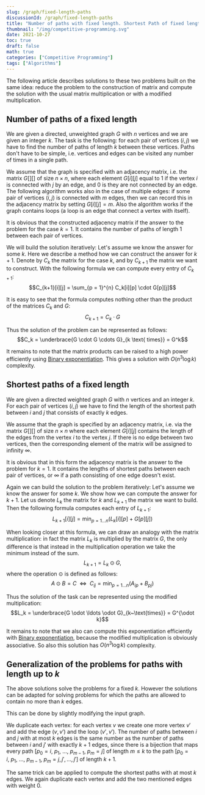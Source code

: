 ```yaml
---
slug: /graph/fixed-length-paths
discussionId: /graph/fixed-length-paths
title: "Number of paths with fixed length. Shortest Path of fixed length."
thumbnail: "/img/competitive-programming.svg"
date: 2021-10-27
toc: true
draft: false
math: true
categories: ["Competitive Programming"]
tags: ["Algorithms"]
---
```


The following article describes solutions to these two problems built on the same idea:
reduce the problem to the construction of matrix and compute the solution with the usual matrix multiplication or with a modified multiplication.

## Number of paths of a fixed length

We are given a directed, unweighted graph $G$ with $n$ vertices and we are given an integer $k$.
The task is the following:
for each pair of vertices $(i, j)$ we have to find the number of paths of length $k$ between these vertices.
Paths don't have to be simple, i.e. vertices and edges can be visited any number of times in a single path.

We assume that the graph is specified with an adjacency matrix, i.e. the matrix $G[][]$ of size $n \times n$, where each element $G[i][j]$ equal to $1$ if the vertex $i$ is connected with $j$ by an edge, and $0$ is they are not connected by an edge.
The following algorithm works also in the case of multiple edges:
if some pair of vertices $(i, j)$ is connected with $m$ edges, then we can record this in the adjacency matrix by setting $G[i][j] = m$.
Also the algorithm works if the graph contains loops (a loop is an edge that connect a vertex with itself).

It is obvious that the constructed adjacency matrix if the answer to the problem for the case $k = 1$.
It contains the number of paths of length $1$ between each pair of vertices.

We will build the solution iteratively:
Let's assume we know the answer for some $k$.
Here we describe a method how we can construct the answer for $k + 1$.
Denote by $C_k$ the matrix for the case $k$, and by $C_{k+1}$ the matrix we want to construct.
With the following formula we can compute every entry of $C_{k+1}$:
$$C_{k+1}[i][j] = \sum_{p = 1}^{n} C_k[i][p] \cdot G[p][j]$$

It is easy to see that the formula computes nothing other than the product of the matrices $C_k$ and $G$:
$$C_{k+1} = C_k \cdot G$$

Thus the solution of the problem can be represented as follows:
$$C_k = \underbrace{G \cdot G \cdots G}_{k \text{ times}} = G^k$$

It remains to note that the matrix products can be raised to a high power efficiently using [Binary exponentiation](./algebra/binary-exp).
This gives a solution with $O(n^3 \log k)$ complexity.

## Shortest paths of a fixed length

We are given a directed weighted graph $G$ with $n$ vertices and an integer $k$.
For each pair of vertices $(i, j)$ we have to find the length of the shortest path between $i$ and $j$ that consists of exactly $k$ edges.

We assume that the graph is specified by an adjacency matrix, i.e. via the matrix $G[][]$ of size $n \times n$ where each element $G[i][j]$ contains the length of the edges from the vertex $i$ to the vertex $j$.
If there is no edge between two vertices, then the corresponding element of the matrix will be assigned to infinity $\infty$.

It is obvious that in this form the adjacency matrix is the answer to the problem for $k = 1$.
It contains the lengths of shortest paths between each pair of vertices, or $\infty$ if a path consisting of one edge doesn't exist.

Again we can build the solution to the problem iteratively:
Let's assume we know the answer for some $k$.
We show how we can compute the answer for $k+1$.
Let us denote $L_k$ the matrix for $k$ and $L_{k+1}$ the matrix we want to build.
Then the following formula computes each entry of $L_{k+1}$:
$$L_{k+1}[i][j] = \min_{p = 1 \ldots n} \left(L_k[i][p] + G[p][j]\right)$$

When looking closer at this formula, we can draw an analogy with the matrix multiplication:
in fact the matrix $L_k$ is multiplied by the matrix $G$, the only difference is that instead in the multiplication operation we take the minimum instead of the sum.
$$L_{k+1} = L_k \odot G,$$
where the operation $\odot$ is defined as follows:
$$A \odot B = C~~\Longleftrightarrow~~C_{i j} = \min_{p = 1 \ldots n}\left(A_{i p} + B_{p j}\right)$$

Thus the solution of the task can be represented using the modified multiplication:
$$L_k = \underbrace{G \odot \ldots \odot G}_{k~\text{times}} = G^{\odot k}$$

It remains to note that we also can compute this exponentiation efficiently with [Binary exponentiation](./algebra/binary-exp), because the modified multiplication is obviously associative.
So also this solution has $O(n^3 \log k)$ complexity.

## Generalization of the problems for paths with length up to $k$

The above solutions solve the problems for a fixed $k$.
However the solutions can be adapted for solving problems for which the paths are allowed to contain no more than $k$ edges.

This can be done by slightly modifying the input graph.

We duplicate each vertex:
for each vertex $v$ we create one more vertex $v'$ and add the edge $(v, v')$ and the loop $(v', v')$.
The number of paths between $i$ and $j$ with at most $k$ edges is the same number as the number of paths between $i$ and $j'$ with exactly $k + 1$ edges, since there is a bijection that maps every path $[p_0 = i,~p_1,~\ldots,~p_{m-1},~p_m = j]$ of length $m \le k$ to the path $[p_0 = i,~p_1,~\ldots,~p_{m-1},~p_m = j, j', \ldots, j']$ of length $k + 1$.

The same trick can be applied to compute the shortest paths with at most $k$ edges.
We again duplicate each vertex and add the two mentioned edges with weight $0$.
